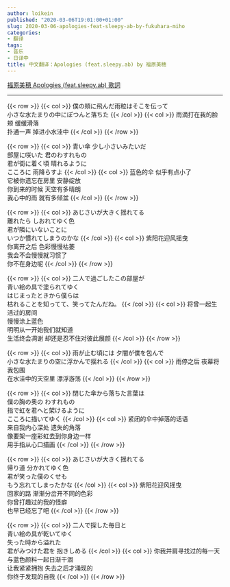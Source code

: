 ```yaml
---
author: loikein
published: "2020-03-06T19:01:00+01:00"
slug: 2020-03-06-apologies-feat-sleepy-ab-by-fukuhara-miho
categories:
- 翻译
tags:
- 音乐
- 日译中
title: 中文翻译：Apologies (feat.sleepy.ab) by 福原美穂
---
```

[福原美穂 Apologies (feat.sleepy.ab)
歌詞](http://j-lyric.net/artist/a04db95/l0210d5.html)  

***

{{< row >}}
{{< col >}}
僕の頬に飛んだ雨粒はそこを伝って  
小さな水たまりの中にぽつんと落ちた
{{< /col >}}
{{< col >}}
雨滴打在我的脸颊 缓缓滑落  
扑通一声 掉进小水洼中
{{< /col >}}
{{< /row >}}

{{< row >}}
{{< col >}}
青い傘 少し小さいみたいだ  
部屋に咲いた 君のわすれもの  
君が街に着く頃 晴れるように  
こころに 雨降らすよ
{{< /col >}}
{{< col >}}
蓝色的伞 似乎有点小了  
它被你遗忘在房里 安静绽放  
你到来的时候 天空有多晴朗  
我心中的雨 就有多倾盆
{{< /col >}}
{{< /row >}}

{{< row >}}
{{< col >}}
あじさいが大きく揺れてる  
離れたら しおれてゆく色  
君が隣にいないことに  
いつか慣れてしまうのかな
{{< /col >}}
{{< col >}}
紫阳花迎风摇曳  
你离开之后 色彩慢慢枯萎  
我会不会慢慢就习惯了  
你不在身边呢
{{< /col >}}
{{< /row >}}

{{< row >}}
{{< col >}}
二人で過ごしたこの部屋が  
青い絵の具で塗られてゆく  
はじまったときから僕らは  
枯れることを知ってて、笑ってたんだね。
{{< /col >}}
{{< col >}}
将曾一起生活过的房间  
慢慢涂上蓝色  
明明从一开始我们就知道  
生活终会凋谢 却还是忍不住对彼此展颜
{{< /col >}}
{{< /row >}}

{{< row >}}
{{< col >}}
雨が止む頃には 夕闇が僕を包んで  
小さな水たまりの空に浮かんで揺れる
{{< /col >}}
{{< col >}}
雨停之后 夜幕将我包围  
在水洼中的天空里 漂浮游荡
{{< /col >}}
{{< /row >}}

{{< row >}}
{{< col >}}
閉じた傘から落ちた言葉は  
僕の胸の奥の わすれもの  
指で虹を君へと架けるように  
こころに描いてゆく
{{< /col >}}
{{< col >}}
紧闭的伞中掉落的话语  
来自我内心深处 遗失的角落  
像要架一座彩虹去到你身边一样  
用手指从心口描画
{{< /col >}}
{{< /row >}}

{{< row >}}
{{< col >}}
あじさいが大きく揺れてる  
帰り道 分かれてゆく色  
君が笑った僕のくせも  
もう忘れてしまったかな
{{< /col >}}
{{< col >}}
紫阳花迎风摇曳  
回家的路 渐渐分岔开不同的色彩  
你曾打趣过的我的怪癖  
也早已经忘了吧
{{< /col >}}
{{< /row >}}

{{< row >}}
{{< col >}}
二人で探した毎日と  
青い絵の具が乾いてゆく  
失った時から溢れた  
君がみつけた君を 抱きしめる
{{< /col >}}
{{< col >}}
你我并肩寻找过的每一天  
与蓝色颜料一起日渐干涸  
让我紧紧拥抱 失去之后才涌现的  
你终于发现的自我
{{< /col >}}
{{< /row >}}
